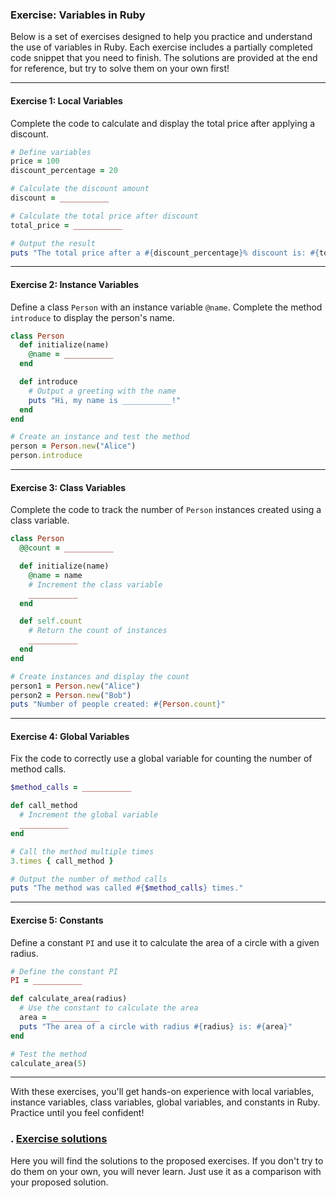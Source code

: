 ### Exercise: Variables in Ruby

Below is a set of exercises designed to help you practice and understand the use of variables in Ruby. Each exercise includes a partially completed code snippet that you need to finish. The solutions are provided at the end for reference, but try to solve them on your own first!

---

#### **Exercise 1: Local Variables**
Complete the code to calculate and display the total price after applying a discount.

```ruby
# Define variables
price = 100
discount_percentage = 20

# Calculate the discount amount
discount = ___________

# Calculate the total price after discount
total_price = ___________

# Output the result
puts "The total price after a #{discount_percentage}% discount is: #{total_price}"
```

---

#### **Exercise 2: Instance Variables**
Define a class `Person` with an instance variable `@name`. Complete the method `introduce` to display the person's name.

```ruby
class Person
  def initialize(name)
    @name = ___________
  end

  def introduce
    # Output a greeting with the name
    puts "Hi, my name is ___________!"
  end
end

# Create an instance and test the method
person = Person.new("Alice")
person.introduce
```

---

#### **Exercise 3: Class Variables**
Complete the code to track the number of `Person` instances created using a class variable.

```ruby
class Person
  @@count = ___________

  def initialize(name)
    @name = name
    # Increment the class variable
    ___________
  end

  def self.count
    # Return the count of instances
    ___________
  end
end

# Create instances and display the count
person1 = Person.new("Alice")
person2 = Person.new("Bob")
puts "Number of people created: #{Person.count}"
```

---

#### **Exercise 4: Global Variables**
Fix the code to correctly use a global variable for counting the number of method calls.

```ruby
$method_calls = ___________

def call_method
  # Increment the global variable
  ___________
end

# Call the method multiple times
3.times { call_method }

# Output the number of method calls
puts "The method was called #{$method_calls} times."
```

---

#### **Exercise 5: Constants**
Define a constant `PI` and use it to calculate the area of a circle with a given radius.

```ruby
# Define the constant PI
PI = ___________

def calculate_area(radius)
  # Use the constant to calculate the area
  area = ___________
  puts "The area of a circle with radius #{radius} is: #{area}"
end

# Test the method
calculate_area(5)
```

---

With these exercises, you'll get hands-on experience with local variables, instance variables, class variables, global variables, and constants in Ruby. Practice until you feel confident!

### . [Exercise solutions](./solutions_exercise_variables.md)

Here you will find the solutions to the proposed exercises. If you don't try to do them on your own, you will never learn. Just use it as a comparison with your proposed solution.